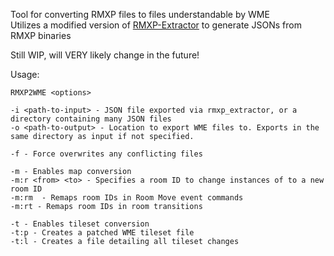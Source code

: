 Tool for converting RMXP files to files understandable by WME<br />
Utilizes a modified version of [RMXP-Extractor](https://github.com/Speak2Erase/RMXP-Extractor) to generate JSONs from RMXP binaries<p />
Still WIP, will VERY likely change in the future!<p />

Usage:<br />
```
RMXP2WME <options>

-i <path-to-input> - JSON file exported via rmxp_extractor, or a directory containing many JSON files
-o <path-to-output> - Location to export WME files to. Exports in the same directory as input if not specified.

-f - Force overwrites any conflicting files

-m - Enables map conversion
-m:r <from> <to> - Specifies a room ID to change instances of to a new room ID
-m:rm  - Remaps room IDs in Room Move event commands
-m:rt - Remaps room IDs in room transitions

-t - Enables tileset conversion
-t:p - Creates a patched WME tileset file
-t:l - Creates a file detailing all tileset changes
```
